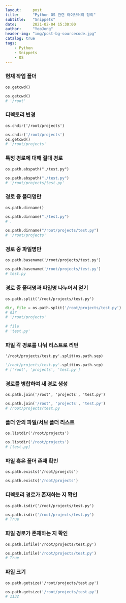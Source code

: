 ```yaml
---
layout:     post
title:      "Python OS 관련 라이브러리 정리"
subtitle:   "Snippets"
date:       2021-02-04 15:30:00
author:     "YooJong"
header-img: "img/post-bg-sourcecode.jpg"
catalog: true
tags:
    - Python
    - Snippets
    - OS
---
```




### 현재 작업 폴더

`os.getcwd()`

```python
os.getcwd()
# '/root'
```

### 디렉토리 변경

`os.chdir('/root/projects')`

```python
os.chdir('/root/projects')
os.getcwd()
# '/root/projects'
```

### 특정 경로에 대해 절대 경로

`os.path.abspath("./test.py")`

```python
os.path.abspath("./test.py")
# '/root/projects/test.py'
```

### 경로 중 폴더명만

`os.path.dirname()`

```python
os.path.dirname("./test.py")
# .

os.path.dirname("/root/projects/test.py")
# '/root/projects'
```

### 경로 중 파일명만

`os.path.basename('/root/projects/test.py')`

```python
os.path.basename('/root/projects/test.py')
# test.py
```

### 경로 중 폴더명과 파일명 나누어서 얻기

`os.path.split('/root/projects/test.py')`

```python
dir, file = os.path.split('/root/projects/test.py')
# dir
# '/root/projects'

# file
# 'test.py'
```


### 파일 각 경로를 나눠 리스트로 리턴

`'/root/projects/test.py'.split(os.path.sep)`

```python
'/root/projects/test.py'.split(os.path.sep)
# ['root', 'projects', 'test.py']
```

### 경로를 병합하여 새 경로 생성

`os.path.join('/root', 'projects', 'test.py')`

```python
os.path.join('/root', 'projects', 'test.py')
# /root/projects/test.py
```

### 폴더 안의 파일/서브 폴더 리스트

`os.listdir('/root/projects')`

```python
os.listdir('/root/projects')
# [test.py]
```

### 파일 혹은 폴더 존재 확인

`os.path.exists('/root/proejcts')`

```python
os.path.exists('/root/projects')
```

### 디렉토리 경로가 존재하는 지 확인

`os.path.isdir('/root/projects/test.py')`

```python
os.path.isdir('/root/projects/test.py')
# True
```

### 파일 경로가 존재하는 지 확인

`os.path.isfile('/root/projects/test.py')`

```python
os.path.isfile('/root/projects/test.py')
# True
```

### 파일 크기

`os.path.getsize('/root/projects/test.py')`

```python
os.path.getsize('/root/projects/test.py')
# 1132
```